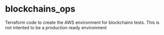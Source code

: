 # blockchains_ops
Terraform code to create the AWS environment for blockchains tests. 
This is not intented to be a production ready environment

